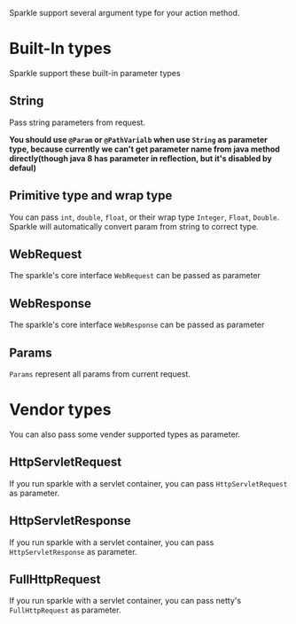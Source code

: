 Sparkle support several argument type for your action method.

# Built-In types

Sparkle support these built-in parameter types

## String

Pass string parameters from request.

__You should use `@Param` or `@PathVarialb` when use `String` as parameter type, because currently we can't get parameter name from java method directly(though java 8 has parameter in reflection, but it's disabled by defaul)__

## Primitive type and wrap type

You can pass `int`, `double`, `float`, or their wrap type `Integer`, `Float`, `Double`. Sparkle will automatically convert param from string to correct type.


## WebRequest

The sparkle's core interface `WebRequest` can be passed as parameter

## WebResponse

The sparkle's core interface `WebResponse` can be passed as parameter

## Params

`Params` represent all params from current request.

# Vendor types

You can also pass some vender supported types as parameter.

## HttpServletRequest

If you run sparkle with a servlet container, you can pass `HttpServletRequest` as parameter.

## HttpServletResponse

If you run sparkle with a servlet container, you can pass `HttpServletResponse` as parameter.

## FullHttpRequest

If you run sparkle with a servlet container, you can pass netty's `FullHttpRequest` as parameter.

